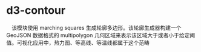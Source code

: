 # d3-contour

&ensp;&ensp;该模块使用 marching squares 生成轮廓多边形。该轮廓生成器构建一个 GeoJSON 数据格式的 multipolygon 几何区域来表示该区域大于或者小于给定阈值。可视化应用中，热力图、等高线、等温线都属于这个范畴
